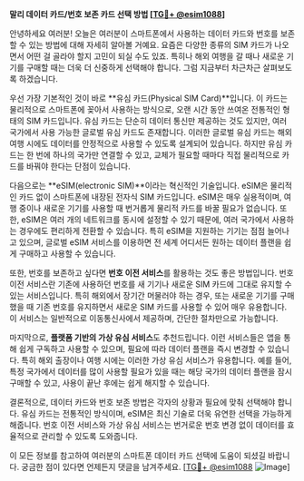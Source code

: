**말리 데이터 카드/번호 보존 카드 선택 방법 [[TG💪+ @esim1088](https://t.me/s/esim1088)]**

안녕하세요 여러분! 오늘은 여러분이 스마트폰에서 사용하는 데이터 카드와 번호를 보존할 수 있는 방법에 대해 자세히 알아볼 거예요. 요즘은 다양한 종류의 SIM 카드가 나오면서 어떤 걸 골라야 할지 고민이 되실 수도 있죠. 특히나 해외 여행을 갈 때나 새로운 기기를 구매할 때는 더욱 더 신중하게 선택해야 합니다. 그럼 지금부터 차근차근 살펴보도록 하겠습니다.

우선 가장 기본적인 것이 바로 **유심 카드(Physical SIM Card)**입니다. 이 카드는 물리적으로 스마트폰에 꽂아서 사용하는 방식으로, 오랜 시간 동안 쓰여온 전통적인 형태의 SIM 카드입니다. 유심 카드는 단순히 데이터 통신만 제공하는 것도 있지만, 여러 국가에서 사용 가능한 글로벌 유심 카드도 존재합니다. 이러한 글로벌 유심 카드는 해외 여행 시에도 데이터를 안정적으로 사용할 수 있도록 설계되어 있습니다. 하지만 유심 카드는 한 번에 하나의 국가만 연결할 수 있고, 교체가 필요할 때마다 직접 물리적으로 카드를 바꿔야 한다는 단점이 있습니다.

다음으로는 **eSIM(electronic SIM)**이라는 혁신적인 기술입니다. eSIM은 물리적인 카드 없이 스마트폰에 내장된 전자식 SIM 카드입니다. eSIM은 매우 실용적이며, 여행 중이나 새로운 기기를 사용할 때 번거롭게 물리적 카드를 바꿀 필요가 없습니다. 또한, eSIM은 여러 개의 네트워크를 동시에 설정할 수 있기 때문에, 여러 국가에서 사용하는 경우에도 편리하게 전환할 수 있습니다. 특히 eSIM을 지원하는 기기는 점점 늘어나고 있으며, 글로벌 eSIM 서비스를 이용하면 전 세계 어디서든 원하는 데이터 플랜을 쉽게 구매하고 사용할 수 있습니다.

또한, 번호를 보존하고 싶다면 **번호 이전 서비스**를 활용하는 것도 좋은 방법입니다. 번호 이전 서비스란 기존에 사용하던 번호를 새 기기나 새로운 SIM 카드에 그대로 유지할 수 있는 서비스입니다. 특히 해외에서 장기간 머물러야 하는 경우, 또는 새로운 기기를 구매했을 때 기존 번호를 유지하면서 새로운 SIM 카드를 사용할 수 있어 매우 유용합니다. 이 서비스는 일반적으로 이동통신사에서 제공하며, 간단한 절차만으로 가능합니다.

마지막으로, **플랫폼 기반의 가상 유심 서비스**도 추천드립니다. 이런 서비스들은 앱을 통해 쉽게 구독하고 사용할 수 있으며, 필요에 따라 데이터 플랜을 즉시 변경할 수 있습니다. 특히 해외 출장이나 여행 시에는 이러한 가상 유심 서비스가 유용합니다. 예를 들어, 특정 국가에서 데이터를 많이 사용할 필요가 있을 때는 해당 국가의 데이터 플랜을 잠시 구매할 수 있고, 사용이 끝난 후에는 쉽게 해지할 수 있습니다.

결론적으로, 데이터 카드와 번호 보존 방법은 각자의 상황과 필요에 맞춰 선택해야 합니다. 유심 카드는 전통적인 방식이며, eSIM은 최신 기술로 더욱 유연한 선택을 가능하게 해줍니다. 번호 이전 서비스와 가상 유심 서비스는 번거로운 번호 변경 없이 데이터를 효율적으로 관리할 수 있도록 도와줍니다.

이 모든 정보를 참고하여 여러분의 스마트폰 데이터 카드 선택에 도움이 되셨길 바랍니다. 궁금한 점이 있다면 언제든지 댓글을 남겨주세요. [[TG💪+ @esim1088](https://t.me/s/esim1088) ![Image](https://i.postimg.cc/Y0z9fWf4/image.png)]
